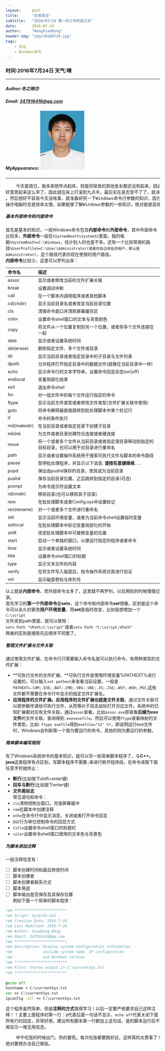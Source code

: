 ```yaml
---
layout:     post
title:      "日常周日"
subtitle:   "2016/07/24 第一份工作的前几天"
date:       2016-07-24
author:     "WangXiaoDong"
header-img: "img/20160724.jpg"
tags:
    - 日记
    - Windows命令
---
```




### 时间:2016年7月24日 天气:晴
-----
#####   Author:冬之晓:kissing_smiling_eyes:
#####   Email: 347916416@qq.com
#####   MyAppearance: ![MyAppearance](https://github.com/Dongzhixiao/PictureCache/raw/master/MyPicture.JPG "我的头像")
----------
<pre>
    今天是周日，我本来想早点起床，但是同宿舍的其他舍友都还没有起来，因此我也就不
好意思起来这么早了，因此就在床上打滚到九点半，最后实在是忍受不了了，就决定下床了
。然后想好不容易今天没啥事，就准备研究一下Windows命令行参数的知识，因为每次自己在
操作电脑时总是效率太慢，如果能够了解Windows参数的一些知识，绝对能提高效率！
</pre>
##### 基本外部命令和内部命令
首先是基本的知识，一般Windows命令包含**内部命令**和**外部命令**，其中外部命令比较多，**外部命令**一般在`%SystemRoot%\System32`里面，我的电脑`%SystemRoot%=C:\Windows`，估计别人的也差不多。还有一个比较常用的路径`%UserProfile%=C:\User\Administrator(或者你自己命名的用户，默认是Administrator)`，这个路径代表你现在使用的用户路径。  
**内部命令**比较少，这里可以罗列出来：

|命令名|描述
|:-----|:---
|assoc|显示或者修改当前的文件扩展关联
|break|设置调试中断
|call|在一个脚本内调用程序或者其他脚本
|cd(chdir)|显示当前目录名或者改变当前目录位置
|cls|清理命令窗口并清除屏幕缓存区
|color|设置命令shell窗口的文本与背景颜色
|copy|将文件从一个位置复制到另一个位置，或者将多个文件连接在一起
|date|显示或者设置系统时间
|del(erase)|删除指定文件、多个文件或目录
|dir|显示当前目录或者指定目录中的子目录与文件列表
|dpath|允许程序打开指定目录中的数据文件(就像在当前目录中一样)
|echo|显示命令行的文本字符串，设置命令回显状态(on\|off)
|endlocal|变量局部化结束
|exit|退出命令shell
|for|对一组文件中的每个文件运行指定的命令
|ftype|显示当前文件类型或者修改文件类型(文件扩展关联中使用)
|goto|将命令解释器直接跳转到批处理脚本中某个标记行
|if|命令的条件执行
|md(makedir)|在当前目录或者指定目录下创建子目录
|mklink|为文件或者目录创建符合连接或者硬连接
|move|将一个或者多个文件从当前目录或者指定源目录移动到指定的目标目录，也可以用于对目录进行重命名
|path|显示或者设置操作系统用于搜索可执行文件与脚本的命令路径
|pause|暂停批处理程序，并显示以下消息: **请按任意键继续. . .**
|popd|弹出由pushd保存的目录，使其成为当前目录
|pushd|保存当前目录位置，之后跳转到指定的目录(可选)
|prompt|为命令提示符设置文本
|rd(rmdir)|移除目录(也可以移除其子目录)
|rem|在批处理脚本或者Config.sys中设置标记
|ren(rename)|对一个或者多个文件进行重命名
|set|显示当前环境变量，或者为当前命令shell设置临时变量
|setlocal|在批处理脚本中标记变量局部化的开始
|shift|改变批处理脚本中可替换变量的位置
|start|启动一个单独的窗口，以便运行指定的程序或者命令
|time|显示或者设置系统时间
|title|设置命令shell窗口的标题
|type|显示文本文件的内容
|verify|在将文件写入磁盘后，指令操作系统对其进行验证
|vol|显示磁盘卷标与序列号
以上就是**内部命令**，而外部命令太多了，这里就不再罗列，以后用到的时候慢慢记录。  
首先学习的**第一个外部命令**是**setx**，这个命令和内部命令**set**很像，区别是这个命令可以永久的更改**用户环境变量**，而**set**是临时改变，比如我想增加一个  
`C:\script`  
文件夹到path里面，就可以使用：  
`setx Path "%Path;C:\script"`或者`setx Path "C:\script;%Path"`  
两者的区别是搜索先后顺序不同罢了。  
##### 管理文件扩展与文件关联
通过使用文件扩展，在命令行只需要输入命令名就可以执行命令，有两种类型的文件扩展：
- **可执行文件的文件扩展。**可执行文件是使用环境变量%PATHEXT%进行设置的，可以输入`set pathext`来查看当前设置，一般是`PATHEXT=.COM;.EXE;.BAT;.CMD;.VBS;.VBE;.JS;.JSE;.WSF;.WSH;.MSC`,这些文件都不需要在命令行中显示的指定文件扩展名。
- **应用程序的文件扩展。**应用程序的文件扩展也就是**文件关联**。通过文件关联可以把参数传递给可执行文件，从而等价于双击鼠标打开对应文件。系统中的已知扩展都对应有文件关联，通过`assoc`查看，比如`assoc.exe`即查看**后缀为exe文件**的文件关联。查询得到`.exe=exefile`。然后可以使用`ftype`查看映射的文件类型，比如:   `ftype exefile`得到`exefile="%1" %*`，即说明运行exe文件时，Windows会判断第一个值为要运行的命令，其他的则为要运行的参数。

##### 简单脚本编写规则
有了Windows系统命令的基本知识，就可以写一些简单脚本程序了，与**C++、java**这类程序有点区别，写脚本程序不需要`;`来进行断开程序段，在命令读取下面任意字符就终止：
- **断行**(比如按下shift+enter键)
- **回车与断行**(比如按下enter键)
- **文件尾标志**  
常见语句和命令：
- `cls`清除控制台窗口，充值屏幕缓冲
- `rem`在脚本中创建注释
- `echo`在命令行中显示消息、关闭或者打开命令回显
- `@`以行为单位控制命令的回显方式
- `title`设置命令shell窗口的标题栏
- `color`设置命令shell窗口使用的文本色与背景色

##### 为脚本添加注释
一般注释信息有：
- [ ] 脚本创建时间和最后修改时间
- [ ] 脚本创建者
- [ ] 脚本创建者联系方式
- [ ] 脚本用途 
- [ ] 脚本输出是否保存及其保存位置  
例如下面一个简单的脚本程序：
```bat
rem ************************
rem Script: SysInfo.bat
rem Creation Data: 2016-7-24
rem Last Modified: 2016-7-24
rem Author: XiaoDong Wang
rem Email: 347916416@qq.com
rem ************************
rem Description: Display system configuration information
rem              include system name. IP configuration 
rem              and Windows version.
rem ************************
rem Files: Stores output in C:\currentSys.txt
rem ************************

@echo off
hostname > C:\currentSys.txt
ver >> C:\currentSys.txt
ipconfig -all >> C:\currentSys.txt
```
这个程序虽然简单，但是**注释的方式**值得学习！以后一定要严格要求自己这样注释！！主要上面程序的第一行：`@`代表后面一句话不显示、`echo off`代表关闭下面所有行的回显，非常好用，建议所有脚本第一行都加上这句话，是的脚本运行后不用显示一堆无用信息。

<pre>
    中午吃饭的时候出门，热的要死。每次吃饭都要跑好远，这样真的太费事了！以后
绝对要想办法自己做饭。
</pre>